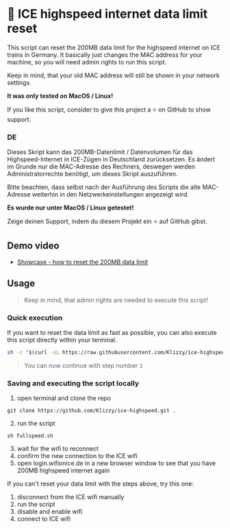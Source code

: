 # 🚅 ICE highspeed internet data limit reset

This script can reset the 200MB data limit for the highspeed internet on ICE trains in Germany.
It basically just changes the MAC address for your machine, so you will need admin rights to run this script.

Keep in mind, that your old MAC address will still be shown in your network settings. 

**It was only tested on MacOS / Linux!**

If you like this script, consider to give this project a :star: on GitHub to show support.

### DE

Dieses Skript kann das 200MB-Datenlimit / Datenvolumen für das Highspeed-Internet in ICE-Zügen in Deutschland zurücksetzen. Es ändert im Grunde nur die MAC-Adresse des Rechners, deswegen werden Administratorrechte benötigt, um dieses Skript auszuführen.

Bitte beachten, dass selbst nach der Ausführung des Scripts die alte MAC-Adresse weiterhin in den Netzwerkeinstellungen angezeigt wird.

**Es wurde nur unter MacOS / Linux getestet!**

Zeige deinen Support, indem du diesem Projekt ein :star: auf GitHub gibst.

## Demo video 
- <a href="https://vimeo.com/621098282" target="_blank">Showcase - how to reset the 200MB data limit</a>

## Usage

> Keep in mind, that admin rights are needed to execute this script!

### Quick execution
If you want to reset the data limit as fast as possible, you can also execute this script directly within your terminal.

```sh
sh -c "$(curl -sL https://raw.githubusercontent.com/Klizzy/ice-highspeed/master/fullspeed.sh)"
```
> You can now continue with step number `3`

### Saving and executing the script locally

1. open terminal and clone the repo
```
git clone https://github.com/Klizzy/ice-highspeed.git .
```

2. run the script
```
sh fullspeed.sh
```

3. wait for the wifi to reconnect
4. confirm the new connection to the ICE wifi
5. open login.wifionice.de in a new browser window to see that you have 200MB highspeed internet again

If you can't reset your data limit with the steps above, try this one:

1. disconnect from the ICE wifi manually
2. run the script
3. disable and enable wifi
4. connect to ICE wifi
